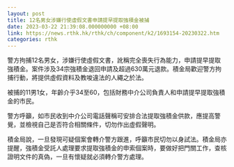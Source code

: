 ```yaml
---
layout: post
title: 12名男女涉嫌行使虛假文書申請提早提取強積金被捕
date: 2023-03-22 21:39:08.000000000 +08:00
link: https://news.rthk.hk/rthk/ch/component/k2/1693154-20230322.htm
categories: rthk
---
```


警方拘捕12名男女，涉嫌行使虛假文書，訛稱完全喪失行為能力，申請提早提取強積金。案件涉及34宗強積金退回申請及超過630萬元退款。積金局歡迎警方拘捕行動，將提供虛假資料及教唆違法的人繩之於法。

被捕的11男1女，年齡介乎34至60，包括財務中介公司負責人和申請提早提取強積金的市民。

警方呼籲，如市民收到中介公司電話聲稱可安排合法提取強積金供款，應提高警覺，並檢視自己是否符合相關條件，切勿作出虛假聲明。

積金局說，一旦發現可疑個案會轉介警方跟進，呼籲市民切勿以身試法。積金局亦提醒，強積金受託人處理要求提取強積金的申索個案時，要做好把門關工作，查核證明文件的真偽，一旦有懷疑就必須轉介警方處理。
